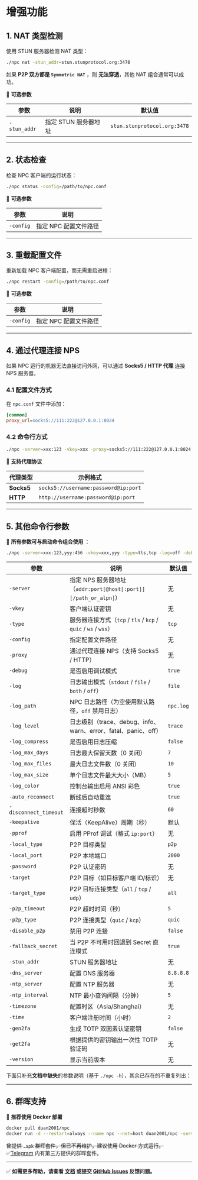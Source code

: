 # 增强功能

## 1. NAT 类型检测

使用 STUN 服务器检测 NAT 类型：
```bash
./npc nat -stun_addr=stun.stunprotocol.org:3478
```
如果 **P2P 双方都是 `Symmetric NAT`** ，则 **无法穿透**，其他 NAT 组合通常可以成功。

📌 **可选参数**

| 参数           | 说明            | 默认值                          |
|--------------|---------------|------------------------------|
| `-stun_addr` | 指定 STUN 服务器地址 | `stun.stunprotocol.org:3478` |

---

## 2. 状态检查

检查 NPC 客户端的运行状态：
```bash
./npc status -config=/path/to/npc.conf
```
📌 **可选参数**

| 参数        | 说明            |
|-----------|---------------|
| `-config` | 指定 NPC 配置文件路径 |

---

## 3. 重载配置文件

重新加载 NPC 客户端配置，而无需重启进程：
```bash
./npc restart -config=/path/to/npc.conf
```
📌 **可选参数**

| 参数        | 说明            |
|-----------|---------------|
| `-config` | 指定 NPC 配置文件路径 |

---

## 4. 通过代理连接 NPS

如果 NPC 运行的机器无法直接访问外网，可以通过 **Socks5 / HTTP 代理** 连接 NPS 服务器。

### **4.1 配置文件方式**
在 `npc.conf` 文件中添加：
```ini
[common]
proxy_url=socks5://111:222@127.0.0.1:8024
```

### **4.2 命令行方式**
```bash
./npc -server=xxx:123 -vkey=xxx -proxy=socks5://111:222@127.0.0.1:8024
```

📌 **支持代理协议**

| 代理类型       | 示例格式                                 |
|------------|--------------------------------------|
| **Socks5** | `socks5://username:password@ip:port` |
| **HTTP**   | `http://username:password@ip:port`   |

---

## 5. 其他命令行参数
📌 **所有参数可与启动命令组合使用** ：

```bash
./npc -server=xxx:123,yyy:456 -vkey=xxx,yyy -type=tls,tcp -log=off -debug=false
```

| 参数                    | 说明                                                     | 默认值       |
|-----------------------|--------------------------------------------------------|-----------|
| `-server`             | 指定 NPS 服务器地址（`addr:port[@host[:port]][/path_or_alpn]`） | 无         |
| `-vkey`               | 客户端认证密钥                                                | 无         |
| `-type`               | 服务器连接方式（`tcp` / `tls` / `kcp` / `quic` / `ws` / `wss`） | `tcp`     |
| `-config`             | 指定配置文件路径                                               | 无         |
| `-proxy`              | 通过代理连接 NPS（支持 Socks5 / HTTP）                           | 无         |
| `-debug`              | 是否启用调试模式                                               | `true`    |
| `-log`                | 日志输出模式（`stdout` / `file` / `both` / `off`）             | `file`    |
| `-log_path`           | NPC 日志路径（为空使用默认路径，`off` 禁用日志）                          | `npc.log` |
| `-log_level`          | 日志级别（trace、debug、info、warn、error、fatal、panic、off）      | `trace`   |
| `-log_compress`       | 是否启用日志压缩                                               | `false`   |
| `-log_max_days`       | 日志最大保留天数（0 关闭）                                         | `7`       |
| `-log_max_files`      | 最大日志文件数（0 关闭）                                          | `10`      |
| `-log_max_size`       | 单个日志文件最大大小（MB）                                         | `5`       |
| `-log_color`          | 控制台输出启用 ANSI 彩色                                        | `true`    |
| `-auto_reconnect`     | 断线后自动重连                                                | `true`    |
| `-disconnect_timeout` | 连接超时秒数                                                 | `60`      |
| `-keepalive`          | 保活（KeepAlive）周期（秒）                                     | 默认        |
| `-pprof`              | 启用 PProf 调试（格式 `ip:port`）                              | 无         |
| `-local_type`         | P2P 目标类型                                               | `p2p`     |
| `-local_port`         | P2P 本地端口                                               | `2000`    |
| `-password`           | P2P 认证密码                                               | 无         |
| `-target`             | P2P 目标（如目标客户端 ID/标识）                                   | 无         |
| `-target_type`        | P2P 目标连接类型（`all` / `tcp` / `udp`）                      | `all`     |
| `-p2p_timeout`        | P2P 超时时间（秒）                                            | `5`       |
| `-p2p_type`           | P2P 连接类型（`quic` / `kcp`）                               | `quic`    |
| `-disable_p2p`        | 禁用 P2P 连接                                              | `false`   |
| `-fallback_secret`    | 当 P2P 不可用时回退到 Secret 直连模式                              | `true`    |
| `-stun_addr`          | STUN 服务器地址                                             | 无         |
| `-dns_server`         | 配置 DNS 服务器                                             | `8.8.8.8` |
| `-ntp_server`         | 配置 NTP 服务器                                             | 无         |
| `-ntp_interval`       | NTP 最小查询间隔（分钟）                                         | `5`       |
| `-timezone`           | 配置时区（Asia/Shanghai）                                    | 无         |
| `-time`               | 客户端注册时间（小时）                                            | `2`       |
| `-gen2fa`             | 生成 TOTP 双因素认证密钥                                        | `false`   |
| `-get2fa`             | 根据提供的密钥输出一次性 TOTP 验证码                                  | 无         |
| `-version`            | 显示当前版本                                                 | 无         |

下面只补充**文档中缺失**的参数说明（基于 `./npc -h`），其余已存在的不重复列出：

---

## 6. 群晖支持

📌 **推荐使用 Docker 部署**
```bash
docker pull duan2001/npc
docker run -d --restart=always --name npc --net=host duan2001/npc -server=xxx:123,yyy:456 -vkey=xxx,yyy -type=tls,tcp -log=off
```
~~曾提供 `.spk` 群晖套件，但已不再维护，建议使用 Docker 方式运行。~~ 
✅[Telegram](https://t.me/npsdev) 内有第三方提供的群晖套件。

---

✅ **如需更多帮助，请查看 [文档](https://github.com/djylb/nps) 或提交 [GitHub Issues](https://github.com/djylb/nps/issues) 反馈问题。**